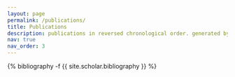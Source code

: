 ```yaml
---
layout: page
permalink: /publications/
title: Publications
description: publications in reversed chronological order. generated by jekyll-scholar.
nav: true
nav_order: 3
---
```

<!-- _pages/publications.md -->
<div class="publications">

{% bibliography -f {{ site.scholar.bibliography }} %}

</div>
